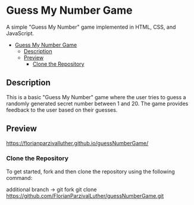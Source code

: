 # Guess My Number Game

A simple "Guess My Number" game implemented in HTML, CSS, and JavaScript.



- [Guess My Number Game](#guess-my-number-game)
  - [Description](#description)
  - [Preview](#preview)
    - [Clone the Repository](#clone-the-repository)

## Description

This is a basic "Guess My Number" game where the user tries to guess a randomly generated secret number between 1 and 20. The game provides feedback to the user based on their guesses.

## Preview

https://florianparzivalluther.github.io/guessNumberGame/

### Clone the Repository

To get started, fork and then clone the repository using the following command:

additional branch ->
git fork 
git clone https://github.com/FlorianParzivalLuther/guessNumberGame.git




